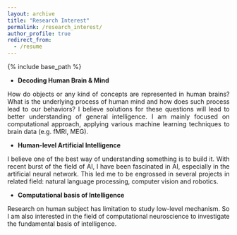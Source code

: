 ```yaml
---
layout: archive
title: "Research Interest"
permalink: /research_interest/
author_profile: true
redirect_from:
  - /resume
---
```


{% include base_path %}

- **Decoding Human Brain & Mind** <br>
<p style='text-align: justify;'> How do objects or any kind of concepts are represented in human brains? What is the underlying process of human mind and how does such process lead to our behaviors? I believe solutions for these questions will lead to better understanding of general intelligence. I am mainly focused on computational approach, applying various machine learning techniques to brain data (e.g. fMRI, MEG). </p>

- **Human-level Artificial Intelligence** <br>
<p style='text-align: justify;'> I believe one of the best way of understanding something is to build it. With recent burst of the field of AI, I have been fascinated in AI, especially in the artificial neural network. This led me to be engrossed in several projects in related field: natural language processing, computer vision and robotics. </p>

- **Computational basis of Intelligence** <br>
<p style='text-align: justify;'> Research on human subject has limitation to study low-level mechanism. So I am also interested in the field of computational neuroscience to investigate the fundamental basis of intelligence. </p>
